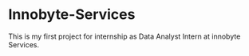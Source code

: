 # Innobyte-Services
This is my first project for internship as Data Analyst Intern at innobyte Services.
